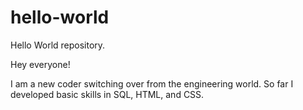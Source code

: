 # hello-world
Hello World repository. 

Hey everyone!

I am a new coder switching over from the engineering world.
So far I developed basic skills in SQL, HTML, and CSS.
